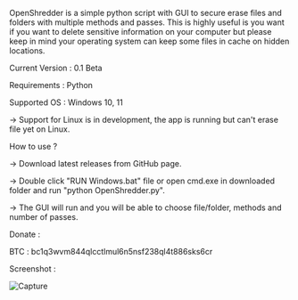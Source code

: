 OpenShredder is a simple python script with GUI to secure erase files and folders with multiple methods and passes.
This is highly useful is you want if you want to delete sensitive information on your computer but please keep in mind your operating system can keep some files in cache on hidden locations.

Current Version : 0.1 Beta

Requirements : Python

Supported OS : Windows 10, 11

-> Support for Linux is in development, the app is running but can't erase file yet on Linux.


How to use ?

-> Download latest releases from GitHub page.

-> Double click "RUN Windows.bat" file or open cmd.exe in downloaded folder and run "python OpenShredder.py".

-> The GUI will run and you will be able to choose file/folder, methods and number of passes.


Donate :

BTC : bc1q3wvm844qlcctlmul6n5nsf238ql4t886sks6cr


Screenshot :

![Capture](https://github.com/user-attachments/assets/bc13df29-8f61-4330-94f7-1830555af189)

